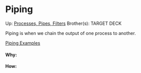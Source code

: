 # Piping

Up: [Processes, Pipes, Filters](processes,_pipes,_filters)
Brother(s):
TARGET DECK

Piping is when we chain the output of one process to another.

[Piping Examples](piping_examples)

































#### Why:
#### How:









